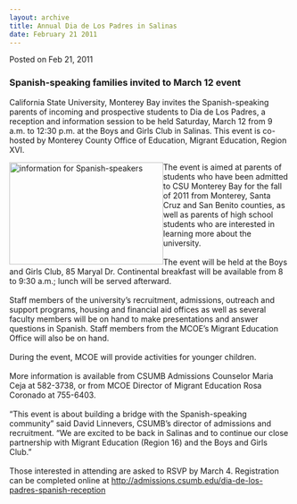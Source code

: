 ```yaml
---
layout: archive
title: Annual Dia de Los Padres in Salinas
date: February 21 2011
---
```





<span class="date">Posted on Feb 21, 2011    </span>
<h3>Spanish-speaking families invited to March 12 event</h3>
<p>California State University, Monterey Bay invites the
Spanish-speaking parents of incoming and prospective students to
Dia de Los Padres, a reception and information session to be held
Saturday, March 12 from 9 a.m. to 12:30 p.m. at the Boys and Girls
Club in Salinas. This event is co-hosted by Monterey County Office
of Education, Migrant Education, Region XVI.</p>
<p><img alt="information for Spanish-speakers" src="http://news.csumb.edu/sites/default/files/65/attachments/news/images/images_1.jpg" style="float:left; width:276px; height:183px">The event is aimed
at parents of students who have been admitted to CSU Monterey Bay
for the fall of 2011 from Monterey, Santa Cruz and San Benito
counties, as well as parents of high school students who are
interested in learning more about the university.<br>
<br>
The event will be held at the Boys and Girls Club, 85 Maryal Dr.
Continental breakfast will be available from 8 to 9:30 a.m.; lunch
will be served afterward.<br>
<br>
Staff members of the university&#x2019;s recruitment, admissions, outreach
and support programs, housing and financial aid offices as well as
several faculty members will be on hand to make presentations and
answer questions in Spanish. Staff members from the MCOE&#x2019;s Migrant
Education Office will also be on hand.<br>
<br>
During the event, MCOE will provide activities for younger
children.<br>
<br>
More information is available from CSUMB Admissions Counselor Maria
Ceja at 582-3738, or from MCOE Director of Migrant Education Rosa
Coronado at 755-6403.<br>
<br>
&#x201C;This event is about building a bridge with the Spanish-speaking
community&#x201D; said David Linnevers, CSUMB&#x2019;s director of admissions and
recruitment. &#x201C;We are excited to be back in Salinas and to continue
our close partnership with Migrant Education (Region 16) and the
Boys and Girls Club.&#x201D;<br>
<br>
Those interested in attending are asked to RSVP by March 4.
Registration can be completed online at <a href="http://admissions.csumb.edu/dia-de-los-padres-spanish-reception" title="http://admissions.csumb.edu/dia-de-los-padres-spanish-reception">http://admissions.csumb.edu/dia-de-los-padres-spanish-reception</a></br></br></br></br></br></br></br></br></br></br></br></br></img></p>





